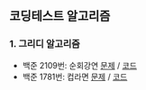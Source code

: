 ## 코딩테스트 알고리즘
### 1. 그리디 알고리즘
- 백준 2109번: 순회강연
 [문제](https://www.acmicpc.net/problem/2109) / [코드](https://github.com/yelinee/coding-test-python/blob/main/greedy/backjun_2109.py)
 - 백준 1781번: 컵라면
 [문제](https://www.acmicpc.net/problem/1781) / [코드](https://github.com/yelinee/coding-test-python/blob/main/greedy/backjun_1781.py)
